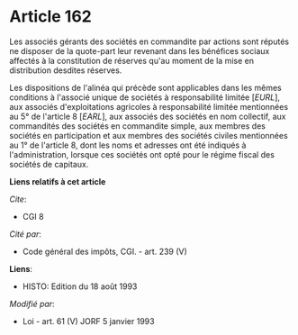 # Article 162

Les associés gérants des sociétés en commandite par actions sont réputés ne disposer de la quote-part leur revenant dans les
bénéfices sociaux affectés à la constitution de réserves qu'au moment de la mise en distribution desdites réserves.

Les dispositions de l'alinéa qui précède sont applicables dans les mêmes conditions à l'associé unique de sociétés à
responsabilité limitée [*EURL*], aux associés d'exploitations agricoles à responsabilité limitée mentionnées au 5° de
l'article 8 [*EARL*], aux associés des sociétés en nom collectif, aux commandités des sociétés en commandite simple, aux
membres des sociétés en participation et aux membres des sociétés civiles mentionnées au 1° de l'article 8, dont les noms et
adresses ont été indiqués à l'administration, lorsque ces sociétés ont opté pour le régime fiscal des sociétés de capitaux.

**Liens relatifs à cet article**

_Cite_:

  - CGI 8

_Cité par_:

  - Code général des impôts, CGI. - art. 239 (V)

**Liens**:

  - HISTO: Edition du 18 août 1993

_Modifié par_:

  - Loi - art. 61 (V) JORF 5 janvier 1993
